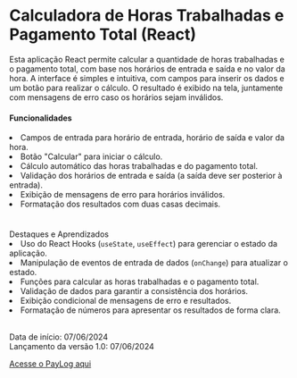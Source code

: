 <h1>Calculadora de Horas Trabalhadas e Pagamento Total (React)</h1>
<p>Esta aplicação React permite calcular a quantidade de horas trabalhadas e o pagamento total, com base nos horários de entrada e saída e no valor da hora. A interface é simples e intuitiva, com campos para inserir os dados e um botão para realizar o cálculo. O resultado é exibido na tela, juntamente com mensagens de erro caso os horários sejam inválidos.</p>

<h4>Funcionalidades</h4>
<li>Campos de entrada para horário de entrada, horário de saída e valor da hora.</li>
<li>Botão "Calcular" para iniciar o cálculo.</li>
<li>Cálculo automático das horas trabalhadas e do pagamento total.</li>
<li>Validação dos horários de entrada e saída (a saída deve ser posterior à entrada).</li>
<li>Exibição de mensagens de erro para horários inválidos.</li>
<li>Formatação dos resultados com duas casas decimais.</li>
<br/>
<h4></h4>Destaques e Aprendizados</h4>
<li>Uso do React Hooks (<code>useState</code>, <code>useEffect</code>) para gerenciar o estado da aplicação.</li>
<li>Manipulação de eventos de entrada de dados (<code>onChange</code>) para atualizar o estado.</li>
<li>Funções para calcular as horas trabalhadas e o pagamento total.</li>
<li>Validação de dados para garantir a consistência dos horários.</li>
<li>Exibição condicional de mensagens de erro e resultados.</li>
<li>Formatação de números para apresentar os resultados de forma clara.</li>
<br/>

<p>Data de início: 07/06/2024<br>Lançamento da versão 1.0: 07/06/2024</p>
<a href="https://pay-log.vercel.app">Acesse o PayLog aqui</a>
